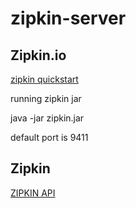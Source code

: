 # zipkin-server

## Zipkin.io
[zipkin quickstart](https://zipkin.io/pages/quickstart)


running zipkin jar

java -jar zipkin.jar

default port is 9411

## Zipkin
[ZIPKIN API](https://zipkin.io/zipkin-api/)
